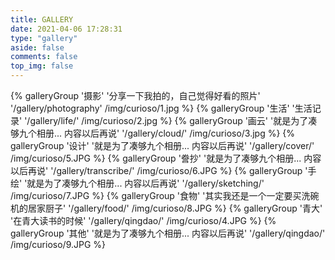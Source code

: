 ```yaml
---
title: GALLERY
date: 2021-04-06 17:28:31
type: "gallery"
aside: false
comments: false
top_img: false
---
```

<div class="gallery-group-main">
    {% galleryGroup '摄影' '分享一下我拍的，自己觉得好看的照片' '/gallery/photography' /img/curioso/1.jpg %}
    {% galleryGroup '生活' '生活记录' '/gallery/life/' /img/curioso/2.jpg %}
    {% galleryGroup '画云' '就是为了凑够九个相册... 内容以后再说' '/gallery/cloud/' /img/curioso/3.jpg %}
    {% galleryGroup '设计' '就是为了凑够九个相册... 内容以后再说' '/gallery/cover/' /img/curioso/5.JPG  %}
    {% galleryGroup '誊抄' '就是为了凑够九个相册... 内容以后再说' '/gallery/transcribe/' /img/curioso/6.JPG  %}
    {% galleryGroup '手绘' '就是为了凑够九个相册... 内容以后再说' '/gallery/sketching/' /img/curioso/7.JPG  %}
    {% galleryGroup '食物' '其实我还是一个一定要买洗碗机的居家厨子' '/gallery/food/' /img/curioso/8.JPG  %}
    {% galleryGroup '青大' '在青大读书的时候' '/gallery/qingdao/' /img/curioso/4.JPG  %}
    {% galleryGroup '其他' '就是为了凑够九个相册... 内容以后再说' '/gallery/qingdao/' /img/curioso/9.JPG  %}
</div>